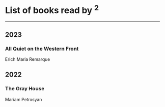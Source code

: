 # List of books read by [](https://plus.google.com/u/0/114091474098743820596/)<sup>2</sup>
---

## 2023

### All Quiet on the Western Front
Erich Maria Remarque



## 2022

### The Gray House
Mariam Petrosyan




